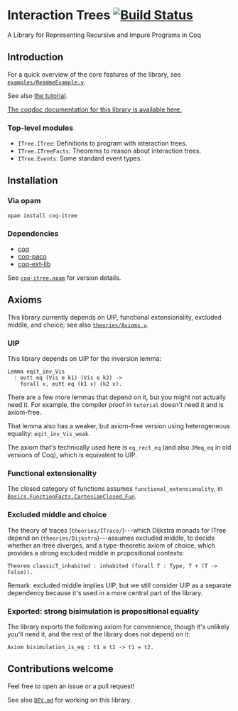 # Interaction Trees [![Build Status](https://travis-ci.com/DeepSpec/InteractionTrees.svg?branch=master)](https://travis-ci.com/DeepSpec/InteractionTrees)

A Library for Representing Recursive and Impure Programs in Coq

## Introduction

For a quick overview of the core features of the library, see
[`examples/ReadmeExample.v`](./examples/ReadmeExample.v).

See also [the tutorial](./tutorial/README.md).

[The coqdoc documentation for this library is available here.](https://deepspec.github.io/InteractionTrees/)

### Top-level modules

- `ITree.ITree`: Definitions to program with interaction trees.
- `ITree.ITreeFacts`: Theorems to reason about interaction trees.
- `ITree.Events`: Some standard event types.

## Installation

### Via opam

```
opam install coq-itree
```

### Dependencies

- [coq](https://coq.inria.fr/)
- [coq-paco](https://github.com/snu-sf/paco)
- [coq-ext-lib](https://github.com/coq-community/coq-ext-lib)

See [`coq-itree.opam`](./coq-itree.opam) for version details.

## Axioms

This library currently depends on UIP, functional extensionality, excluded middle,
and choice; see also [`theories/Axioms.v`](./theories/Axioms.v).

### UIP

This library depends on UIP for the inversion lemma:

```coq
Lemma eqit_inv_Vis
  : eutt eq (Vis e k1) (Vis e k2) ->
    forall x, eutt eq (k1 x) (k2 x).
```

There are a few more lemmas that depend on it, but you might not actually need
it. For example, the compiler proof in `tutorial` doesn't need it and is
axiom-free.

That lemma also has a weaker, but axiom-free version using heterogeneous
equality: `eqit_inv_Vis_weak`.

The axiom that's technically used here is `eq_rect_eq` (and also `JMeq_eq` in
old versions of Coq), which is equivalent to UIP.

### Functional extensionality

The closed category of functions assumes `functional_extensionality`,
in [`Basics.FunctionFacts.CartesianClosed_Fun`](./theories/Basics/FunctionFacts.v).

### Excluded middle and choice

The theory of traces (`theories/ITrace/`)---which Dijkstra monads for ITree
depend on (`theories/Dijkstra`)---assumes excluded middle, to decide whether an
itree diverges, and a type-theoretic axiom of choice, which provides a strong
excluded middle in propositional contexts:

```
Theorem classicT_inhabited : inhabited (forall T : Type, T + (T -> False)).
```

Remark: excluded middle implies UIP, but we still consider UIP as a separate
dependency because it's used in a more central part of the library.

### Exported: strong bisimulation is propositional equality

The library exports the following axiom for convenience, though it's unlikely
you'll need it, and the rest of the library does not depend on it:

```coq
Axiom bisimulation_is_eq : t1 ≅ t2 -> t1 = t2.
```

## Contributions welcome

Feel free to open an issue or a pull request!

See also [`DEV.md`](./DEV.md) for working on this library.
